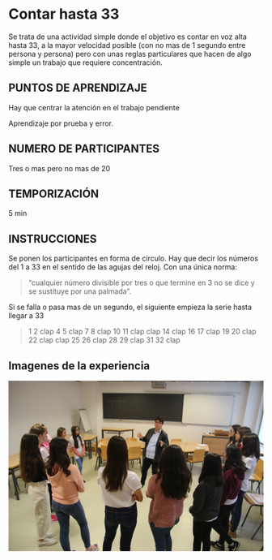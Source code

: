 <link rel="stylesheet" type="text/css" href= "../estilo.css" media="screen" />

# Contar hasta 33

Se trata de una actividad simple donde el objetivo es contar en voz alta hasta 33, a la mayor velocidad posible (con no mas de 1 segundo entre persona y persona) pero con unas reglas particulares que hacen de algo simple un trabajo que requiere concentración.

## PUNTOS DE APRENDIZAJE

Hay que centrar la atención en el trabajo pendiente

Aprendizaje por prueba y error.

## NUMERO DE PARTICIPANTES

 Tres o mas pero no mas de 20


## TEMPORIZACIÓN

5 min

## INSTRUCCIONES

Se  ponen los participantes en forma de círculo. Hay que decir los números del 1 a 33 en el sentido de las agujas del reloj. Con una única norma:

>“cualquier número divisible por tres o que termine en 3 no se dice y se sustituye por una palmada”.

Si se falla o pasa mas de un segundo, el siguiente empieza la serie hasta llegar a 33

>1 2 clap 4 5 clap 7 8 clap 10 11 clap clap 14 clap 16 17 clap 19 20 clap 22 clap clap 25 26 clap 28 29 clap 31 32 clap

## Imagenes de la experiencia

![Foto de la actividad](foto.jpg)
